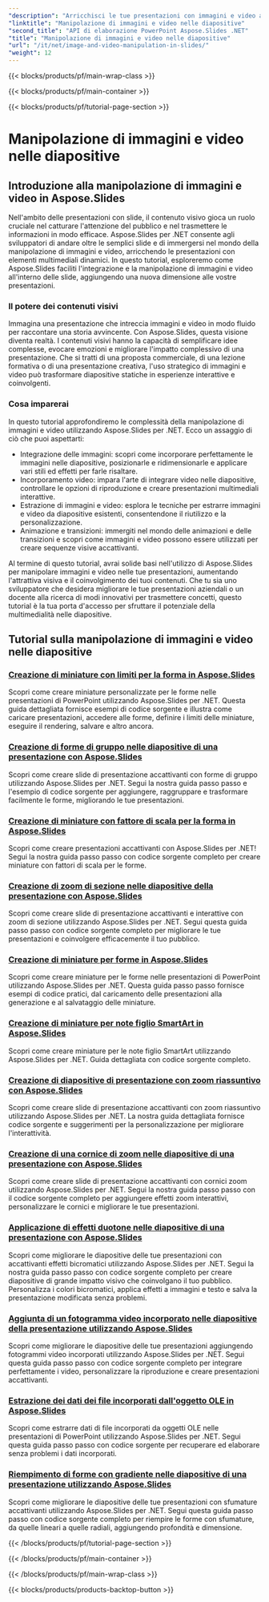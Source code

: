 ```yaml
---
"description": "Arricchisci le tue presentazioni con immagini e video accattivanti utilizzando Aspose.Slides per .NET. Scopri passo dopo passo come manipolare immagini e video nelle diapositive per ottenere contenuti visivamente accattivanti."
"linktitle": "Manipolazione di immagini e video nelle diapositive"
"second_title": "API di elaborazione PowerPoint Aspose.Slides .NET"
"title": "Manipolazione di immagini e video nelle diapositive"
"url": "/it/net/image-and-video-manipulation-in-slides/"
"weight": 12
---
```


{{< blocks/products/pf/main-wrap-class >}}

{{< blocks/products/pf/main-container >}}

{{< blocks/products/pf/tutorial-page-section >}}

# Manipolazione di immagini e video nelle diapositive


## Introduzione alla manipolazione di immagini e video in Aspose.Slides

Nell'ambito delle presentazioni con slide, il contenuto visivo gioca un ruolo cruciale nel catturare l'attenzione del pubblico e nel trasmettere le informazioni in modo efficace. Aspose.Slides per .NET consente agli sviluppatori di andare oltre le semplici slide e di immergersi nel mondo della manipolazione di immagini e video, arricchendo le presentazioni con elementi multimediali dinamici. In questo tutorial, esploreremo come Aspose.Slides faciliti l'integrazione e la manipolazione di immagini e video all'interno delle slide, aggiungendo una nuova dimensione alle vostre presentazioni.

### Il potere dei contenuti visivi

Immagina una presentazione che intreccia immagini e video in modo fluido per raccontare una storia avvincente. Con Aspose.Slides, questa visione diventa realtà. I contenuti visivi hanno la capacità di semplificare idee complesse, evocare emozioni e migliorare l'impatto complessivo di una presentazione. Che si tratti di una proposta commerciale, di una lezione formativa o di una presentazione creativa, l'uso strategico di immagini e video può trasformare diapositive statiche in esperienze interattive e coinvolgenti.

### Cosa imparerai

In questo tutorial approfondiremo le complessità della manipolazione di immagini e video utilizzando Aspose.Slides per .NET. Ecco un assaggio di ciò che puoi aspettarti:

- Integrazione delle immagini: scopri come incorporare perfettamente le immagini nelle diapositive, posizionarle e ridimensionarle e applicare vari stili ed effetti per farle risaltare.
- Incorporamento video: impara l'arte di integrare video nelle diapositive, controllare le opzioni di riproduzione e creare presentazioni multimediali interattive.
- Estrazione di immagini e video: esplora le tecniche per estrarre immagini e video da diapositive esistenti, consentendone il riutilizzo e la personalizzazione.
- Animazione e transizioni: immergiti nel mondo delle animazioni e delle transizioni e scopri come immagini e video possono essere utilizzati per creare sequenze visive accattivanti.

Al termine di questo tutorial, avrai solide basi nell'utilizzo di Aspose.Slides per manipolare immagini e video nelle tue presentazioni, aumentando l'attrattiva visiva e il coinvolgimento dei tuoi contenuti. Che tu sia uno sviluppatore che desidera migliorare le tue presentazioni aziendali o un docente alla ricerca di modi innovativi per trasmettere concetti, questo tutorial è la tua porta d'accesso per sfruttare il potenziale della multimedialità nelle diapositive.


## Tutorial sulla manipolazione di immagini e video nelle diapositive
### [Creazione di miniature con limiti per la forma in Aspose.Slides](./creating-thumbnail-bounds-shape/)
Scopri come creare miniature personalizzate per le forme nelle presentazioni di PowerPoint utilizzando Aspose.Slides per .NET. Questa guida dettagliata fornisce esempi di codice sorgente e illustra come caricare presentazioni, accedere alle forme, definire i limiti delle miniature, eseguire il rendering, salvare e altro ancora.
### [Creazione di forme di gruppo nelle diapositive di una presentazione con Aspose.Slides](./creating-group-shapes/)
Scopri come creare slide di presentazione accattivanti con forme di gruppo utilizzando Aspose.Slides per .NET. Segui la nostra guida passo passo e l'esempio di codice sorgente per aggiungere, raggruppare e trasformare facilmente le forme, migliorando le tue presentazioni.
### [Creazione di miniature con fattore di scala per la forma in Aspose.Slides](./creating-thumbnail-scaling-factor-shape/)
Scopri come creare presentazioni accattivanti con Aspose.Slides per .NET! Segui la nostra guida passo passo con codice sorgente completo per creare miniature con fattori di scala per le forme.
### [Creazione di zoom di sezione nelle diapositive della presentazione con Aspose.Slides](./creating-section-zoom/)
Scopri come creare slide di presentazione accattivanti e interattive con zoom di sezione utilizzando Aspose.Slides per .NET. Segui questa guida passo passo con codice sorgente completo per migliorare le tue presentazioni e coinvolgere efficacemente il tuo pubblico.
### [Creazione di miniature per forme in Aspose.Slides](./creating-thumbnail-shape/)
Scopri come creare miniature per le forme nelle presentazioni di PowerPoint utilizzando Aspose.Slides per .NET. Questa guida passo passo fornisce esempi di codice pratici, dal caricamento delle presentazioni alla generazione e al salvataggio delle miniature.
### [Creazione di miniature per note figlio SmartArt in Aspose.Slides](./creating-thumbnail-smartart-child-note/)
Scopri come creare miniature per le note figlio SmartArt utilizzando Aspose.Slides per .NET. Guida dettagliata con codice sorgente completo.
### [Creazione di diapositive di presentazione con zoom riassuntivo con Aspose.Slides](./creating-summary-zoom/)
Scopri come creare slide di presentazione accattivanti con zoom riassuntivo utilizzando Aspose.Slides per .NET. La nostra guida dettagliata fornisce codice sorgente e suggerimenti per la personalizzazione per migliorare l'interattività.
### [Creazione di una cornice di zoom nelle diapositive di una presentazione con Aspose.Slides](./creating-zoom-frame/)
Scopri come creare slide di presentazione accattivanti con cornici zoom utilizzando Aspose.Slides per .NET. Segui la nostra guida passo passo con il codice sorgente completo per aggiungere effetti zoom interattivi, personalizzare le cornici e migliorare le tue presentazioni.
### [Applicazione di effetti duotone nelle diapositive di una presentazione con Aspose.Slides](./applying-duotone-effects/)
Scopri come migliorare le diapositive delle tue presentazioni con accattivanti effetti bicromatici utilizzando Aspose.Slides per .NET. Segui la nostra guida passo passo con codice sorgente completo per creare diapositive di grande impatto visivo che coinvolgano il tuo pubblico. Personalizza i colori bicromatici, applica effetti a immagini e testo e salva la presentazione modificata senza problemi.
### [Aggiunta di un fotogramma video incorporato nelle diapositive della presentazione utilizzando Aspose.Slides](./adding-embedded-video-frame/)
Scopri come migliorare le diapositive delle tue presentazioni aggiungendo fotogrammi video incorporati utilizzando Aspose.Slides per .NET. Segui questa guida passo passo con codice sorgente completo per integrare perfettamente i video, personalizzare la riproduzione e creare presentazioni accattivanti.
### [Estrazione dei dati dei file incorporati dall'oggetto OLE in Aspose.Slides](./extracting-embedded-file-data-ole-object/)
Scopri come estrarre dati di file incorporati da oggetti OLE nelle presentazioni di PowerPoint utilizzando Aspose.Slides per .NET. Segui questa guida passo passo con codice sorgente per recuperare ed elaborare senza problemi i dati incorporati.
### [Riempimento di forme con gradiente nelle diapositive di una presentazione utilizzando Aspose.Slides](./filling-shapes-gradient/)
Scopri come migliorare le diapositive delle tue presentazioni con sfumature accattivanti utilizzando Aspose.Slides per .NET. Segui questa guida passo passo con codice sorgente completo per riempire le forme con sfumature, da quelle lineari a quelle radiali, aggiungendo profondità e dimensione.

{{< /blocks/products/pf/tutorial-page-section >}}

{{< /blocks/products/pf/main-container >}}

{{< /blocks/products/pf/main-wrap-class >}}

{{< blocks/products/products-backtop-button >}}